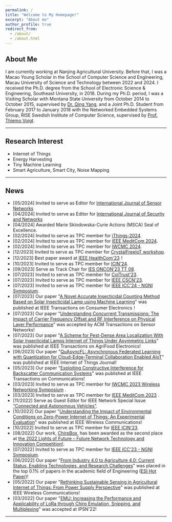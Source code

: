 ```yaml
---
permalink: /
title: "Welcome to My Homepage!"
excerpt: "About me"
author_profile: true
redirect_from: 
  - /about/
  - /about.html
---
```



About Me
------
I am currently working at Nanjing Agricultural University. Before that, I was a Macao Young Scholar in the School of Computer Science and Engineering, Macau University of Science and Technology between 2022 and 2024. I received the Ph.D. degree from the School of Electronic Science & Engineering, Southeast University, in 2018. During my Ph.D. period, I was a Visiting Scholar with Montana State University from October 2014 to October 2015, supervised by [Dr. Qing Yang](http://www.cse.unt.edu/~qingyang/), and a Joint Ph.D. Student from February 2017 to January 2018 with the Networked Embedded Systems Group, RISE Swedish Institute of Computer Science, supervised by [Prof. Thiemo Voigt](https://katalog.uu.se/profile/?id=N2-279). 


------

Research Interest
------
* Internet of Things
* Energy Harvesting
* Tiny Machine Learning
* Smart Agriculture, Smart City, Noise Mapping

------

News
------
* [05/2024] Invited to serve as Editor for [International Journal of Sensor Networks](https://www.inderscience.com/jhome.php?jcode=ijsnet)
* [04/2024] Invited to serve as Editor for [International Journal of Security and Networks](https://www.inderscience.com/jhome.php?jcode=ijsn)
* [04/2024] Awarded Marie Sklodowska-Curie Actions (MSCA) Seal of Excellence.
* [02/2024] Invited to serve as TPC member for [iThings-2024](https://ieee-cybermatics.org/2024/ithings/).
* [02/2024] Invited to serve as TPC member for [IEEE MeditCom 2024](https://meditcom2024.ieee-meditcom.org/).
* [02/2024] Invited to serve as TPC member for [IWCMC 2024](https://iwcmc.net/2024/index.php).
* [12/2023] Invited to serve as TPC member for [CrystalFreeIoT workshop](https://crystalfreeiot.hkust-gz.edu.cn/).
* [12/2023] Best paper award at [IEEE HealthCom'23](https://chrisye-liu.github.io/files/certificate/2023healthcom.pdf)！ 
* [10/2023] Invited to serve as TPC member for [ICIN'24](https://www.icin-conference.org/).
* [09/2023] Serve as Track Chair for [IES ONCON'23 TT 08](https://iesoncon2023.com/technical-tracks/).
* [07/2023] Invited to serve as TPC member for [ColTrust'23](http://ubisecurity.org/ColTrust/2023/).
* [07/2023] Invited to serve as TPC member for [IEEE CSCN'23](https://cscn2023.ieee-cscn.org/).
* [07/2023] Invited to serve as TPC member for [IEEE ICC'24 - NGNI Symposium](https://icc2024.ieee-icc.org/).
* [07/2023] Our paper "[A Novel Accurate Insecticidal Counting Method Based on Solar Insecticidal Lamp using Machine Learning](https://ieeexplore.ieee.org/document/10190097)" was published at  IEEE Transactions on Consumer Electronics！ 
* [07/2023] Our paper "[Understanding Concurrent Transmissions: The Impact of Carrier Frequency Offset and RF Interference on Physical Layer Performance](https://arxiv.org/abs/2304.00371)" was accepted by ACM Transactions on Sensor Networks!
* [07/2023] Our paper "[A Scheme for Pest-Dense Area Localization With Solar Insecticidal Lamps Internet of Things Under Asymmetric Links](https://ieeexplore.ieee.org/document/10175161)" was published at IEEE Transactions on AgriFood Electronics!
* [06/2023] Our paper "[QuAsyncFL: Asynchronous Federated Learning with Quantization for Cloud-Edge-Terminal Collaboration Enabled AIoT](https://ieeexplore.ieee.org/document/10168200)" was published at IEEE Internet of Things Journal!
* [05/2023] Our paper "[Exploiting Constructive Interference for Backscatter Communication Systems](https://chrisye-liu.github.io/files/gu23CI.pdf)" was published at IEEE Transactions on Communications!
* [03/2023] Invited to serve as TPC member for [IWCMC 2023 Wireless Networking Symposium](https://iwcmc.org/2023/) .
* [03/2023] Invited to serve as TPC member for [IEEE MeditCom 2023](https://meditcom2023.ieee-meditcom.org/) .
* [11/2022] Serve as Guest Editor for IEEE Network Special Issue [“Connected and Autonomous Vehicles”](https://www.comsoc.org/publications/magazines/ieee-network/cfp/connected-and-autonomous-vehicles).
* [10/2022] Our paper "[Understanding the Impact of Environmental Conditions on Zero-Power Internet of Things: An Experimental Evaluation](https://ieeexplore.ieee.org/document/9928079)" was published at IEEE Wireless Communications!
* [10/2022] Invited to serve as TPC member for [IEEE ICIN'23](https://www.icin-conference.org/).
* [08/2022] Our work, [ChirpBox](https://chirpbox.github.io/), has been awarded as the second place at [the 2022 Lights of Future – Future Network Technology and Innovation Competition!](https://chrisye-liu.github.io/files/certificate/2022lightaward.jpg).
* [07/2022] Invited to serve as TPC member for [IEEE ICC'23 - NGNI Symposium](https://icc2023.ieee-icc.org/).
* [06/2022] Our paper "[From Industry 4.0 to Agriculture 4.0: Current Status, Enabling Technologies, and Research Challenges](https://chrisye-liu.github.io/files/ye20agriculture4.pdf)" was placed in the top 0.1% of papers in the academic field of Engineering ([ESI Hot Paper](https://chrisye-liu.github.io/files/agri4hotpaper.pdf))!
* [05/2022] Our paper "[Rethinking Sustainable Sensing in Agricultural Internet of Things: From Power Supply Perspective](https://chrisye-liu.github.io/files/ye22poweredge.pdf)" was published at IEEE Wireless Communications!
* [03/2022] Our paper "[EMU: Increasing the Performance and Applicability of LoRa
through Chirp Emulation, Snipping, and Multiplexing](https://chrisye-liu.github.io/files/yang22emu.pdf)" was accepted at IPSN'22!

------
<body>
<script type='text/javascript' id='clustrmaps' src='//cdn.clustrmaps.com/map_v2.js?cl=ffffff&w=a&t=tt&d=mBijBJ5D94MAVLqFRufg40ogHIrBiF1-SbfwZoVNwnY'></script>
<body>
